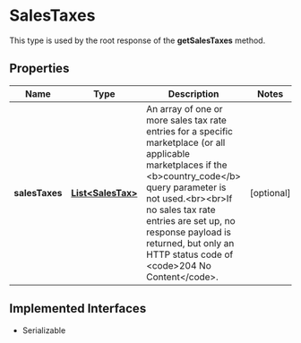 

# SalesTaxes

This type is used by the root response of the <b>getSalesTaxes</b> method.
## Properties

Name | Type | Description | Notes
------------ | ------------- | ------------- | -------------
**salesTaxes** | [**List&lt;SalesTax&gt;**](SalesTax.md) | An array of one or more sales tax rate entries for a specific marketplace (or all applicable marketplaces if the &lt;b&gt;country_code&lt;/b&gt; query parameter is not used.&lt;br&gt;&lt;br&gt;If no sales tax rate entries are set up, no response payload is returned, but only an HTTP status code of &lt;code&gt;204 No Content&lt;/code&gt;. |  [optional]


## Implemented Interfaces

* Serializable


